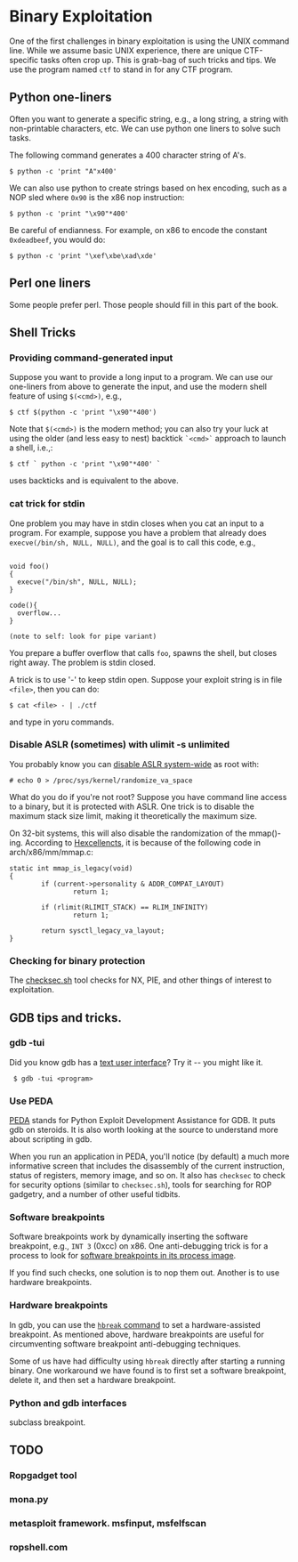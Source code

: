 # Binary Exploitation

One of the first challenges in binary exploitation is using the UNIX command line.  While we assume basic UNIX experience, there are unique CTF-specific tasks often crop up. This is grab-bag of such tricks and tips.  We use the program named `ctf` to stand in for any CTF program.

## Python one-liners

Often you want to generate a specific string, e.g., a long string, a string with non-printable characters, etc.  We can use python one liners to solve such tasks.

The following command generates a 400 character string of A's.

```
$ python -c 'print "A"x400'
```

We can also use python to create strings based on hex encoding, such as a NOP sled where `0x90` is the x86 nop instruction:
```
$ python -c 'print "\x90"*400'
```

Be careful of endianness. For example, on x86 to encode the constant `0xdeadbeef`, you would do:
```
$ python -c 'print "\xef\xbe\xad\xde'
```
## Perl one liners

Some people prefer perl. Those people should fill in this part of the book.

## Shell Tricks

### Providing command-generated input
Suppose you want to provide a long input to a program. We can use our one-liners from above to generate the input, and use the modern shell feature of using `$(<cmd>)`, e.g.,

```
$ ctf $(python -c 'print "\x90"*400')
```

Note that `$(<cmd>)` is the modern method; you can also try your luck at using the older (and less easy to nest) backtick `` `<cmd>` `` approach to launch a shell, i.e.,:
```
$ ctf ` python -c 'print "\x90"*400' `
```
uses backticks and is equivalent to the above.

### cat trick for stdin
One problem you may have in stdin closes when you cat an input to a program.  For example, suppose you have a problem that already does `execve(/bin/sh, NULL, NULL)`, and the goal is to call this code, e.g.,
```

void foo()
{
  execve("/bin/sh", NULL, NULL);
}

code(){
  overflow...
}

(note to self: look for pipe variant)
```

You prepare a buffer overflow that calls `foo`, spawns the shell, but closes right away. The problem is stdin closed.

A trick is to use '-' to keep stdin open. Suppose your exploit string is in file `<file>`, then you can do:

```
$ cat <file> - | ./ctf
```

and type in yoru commands.

### Disable ASLR (sometimes) with ulimit -s unlimited

You probably know you can [disable ASLR system-wide](http://www.commandlinefu.com/commands/matching/disable-aslr/ZGlzYWJsZSBhc2xy/sort-by-votes) as root with:
```
# echo 0 > /proc/sys/kernel/randomize_va_space
```

What do you do if you're not root?  Suppose you have command line access to a binary, but it is protected with ASLR. One trick is to disable the maximum stack size limit, making it theoretically the maximum size.



On 32-bit systems, this will also disable the randomization of the mmap()-ing. According to [Hexcellencts](http://security.cs.pub.ro/hexcellents/wiki/kb/exploiting/home), it is because of the following code in arch/x86/mm/mmap.c:

```
static int mmap_is_legacy(void)
{
        if (current->personality & ADDR_COMPAT_LAYOUT)
                return 1;

        if (rlimit(RLIMIT_STACK) == RLIM_INFINITY)
                return 1;

        return sysctl_legacy_va_layout;
}
```
### Checking for binary protection

The [checksec.sh](http://www.trapkit.de/tools/checksec.sh) tool checks for NX, PIE, and other things of interest to exploitation.

## GDB tips and tricks.


### gdb -tui

Did you know gdb has a [text user interface](https://sourceware.org/gdb/onlinedocs/gdb/TUI.html)?  Try it -- you might like it.

```
 $ gdb -tui <program>
```

### Use PEDA

[PEDA](https://github.com/longld/peda) stands for Python Exploit Development Assistance for GDB. It puts gdb on steroids. It is also worth looking at the source to understand more about scripting in gdb.

When you run an application in PEDA, you'll notice (by default) a much more informative screen that includes the disassembly of the current instruction, status of registers, memory image, and so on.  It also has `checksec` to check for security options (similar to `checksec.sh`), tools for searching for ROP gadgetry, and a number of other useful tidbits.

### Software breakpoints

Software breakpoints work by dynamically inserting the software breakpoint, e.g., `INT 3` (0xcc) on x86.  One anti-debugging trick is for a process to look for [software breakpoints in its process image](http://www.stonedcoder.org/~kd/lib/14-61-1-PB.pdf).

If you find such checks, one solution is to nop them out. Another is to use hardware breakpoints.

### Hardware breakpoints

In gdb, you can use the [`hbreak` command](https://sourceware.org/gdb/onlinedocs/gdb/Set-Breaks.html) to set a hardware-assisted breakpoint.  As mentioned above, hardware breakpoints are useful for circumventing software breakpoint anti-debugging techniques.

Some of us have had difficulty using `hbreak` directly after starting a running binary.   One workaround we have found is to first set a software breakpoint, delete it, and then set a hardware breakpoint.

### Python and gdb interfaces
subclass breakpoint.


## TODO

### Ropgadget tool

### mona.py

### metasploit framework. msfinput, msfelfscan



### ropshell.com



